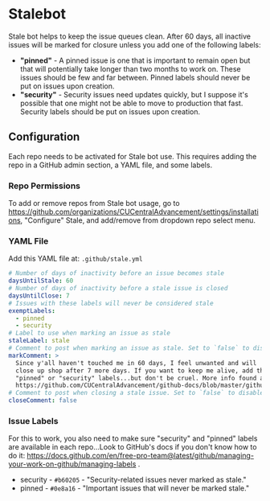 # Stalebot

Stale bot helps to keep the issue queues clean. After 60 days, all inactive issues will be marked
for closure unless you add one of the following labels:

- **"pinned"** - A pinned issue is one that is important to remain open but that will potentially
  take longer than two months to work on. These issues should be few and far between. Pinned labels
  should never be put on issues upon creation.
- **"security"** - Security issues need updates quickly, but I suppose it's possible that one might
  not be able to move to production that fast. Security labels should be put on issues upon
  creation.

## Configuration

Each repo needs to be activated for Stale bot use. This requires adding the repo in a GitHub admin
section, a YAML file, and some labels.

### Repo Permissions

To add or remove repos from Stale bot usage, go
to https://github.com/organizations/CUCentralAdvancement/settings/installations,
"Configure" Stale, and add/remove from dropdown repo select menu.

### YAML File

Add this YAML file at: `.github/stale.yml`

```yaml
# Number of days of inactivity before an issue becomes stale
daysUntilStale: 60
# Number of days of inactivity before a stale issue is closed
daysUntilClose: 7
# Issues with these labels will never be considered stale
exemptLabels:
  - pinned
  - security
# Label to use when marking an issue as stale
staleLabel: stale
# Comment to post when marking an issue as stale. Set to `false` to disable
markComment: >
  Since y'all haven't touched me in 60 days, I feel unwanted and will
  close up shop after 7 more days. If you want to keep me alive, add the
  "pinned" or "security" labels...but don't be cruel. More info found at
  https://github.com/CUCentralAdvancement/github-docs/blob/master/github/stalebot.md
# Comment to post when closing a stale issue. Set to `false` to disable
closeComment: false
```

### Issue Labels

For this to work, you also need to make sure "security" and "pinned" labels are available in each
repo...Look to GitHub's docs if you don't know how to do
it: https://docs.github.com/en/free-pro-team@latest/github/managing-your-work-on-github/managing-labels
.

- security - `#b60205` - "Security-related issues never marked as stale."
- pinned - `#0e8a16` - "Important issues that will never be marked stale."

